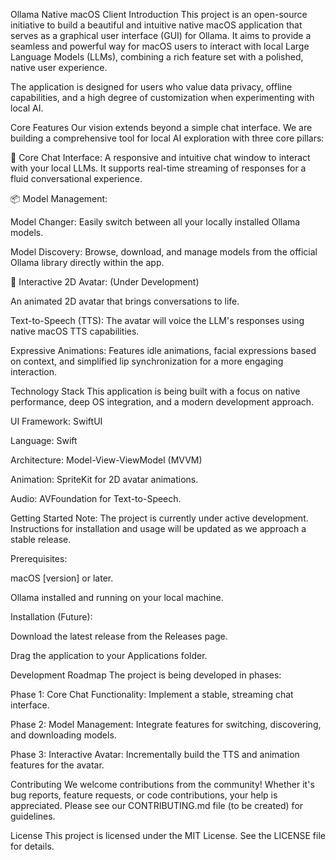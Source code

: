 Ollama Native macOS Client
Introduction
This project is an open-source initiative to build a beautiful and intuitive native macOS application that serves as a graphical user interface (GUI) for Ollama. It aims to provide a seamless and powerful way for macOS users to interact with local Large Language Models (LLMs), combining a rich feature set with a polished, native user experience.

The application is designed for users who value data privacy, offline capabilities, and a high degree of customization when experimenting with local AI.

Core Features
Our vision extends beyond a simple chat interface. We are building a comprehensive tool for local AI exploration with three core pillars:

🚀 Core Chat Interface: A responsive and intuitive chat window to interact with your local LLMs. It supports real-time streaming of responses for a fluid conversational experience.

📦 Model Management:

Model Changer: Easily switch between all your locally installed Ollama models.

Model Discovery: Browse, download, and manage models from the official Ollama library directly within the app.

🤖 Interactive 2D Avatar: (Under Development)

An animated 2D avatar that brings conversations to life.

Text-to-Speech (TTS): The avatar will voice the LLM's responses using native macOS TTS capabilities.

Expressive Animations: Features idle animations, facial expressions based on context, and simplified lip synchronization for a more engaging interaction.

Technology Stack
This application is being built with a focus on native performance, deep OS integration, and a modern development approach.

UI Framework: SwiftUI

Language: Swift

Architecture: Model-View-ViewModel (MVVM)

Animation: SpriteKit for 2D avatar animations.

Audio: AVFoundation for Text-to-Speech.

Getting Started
Note: The project is currently under active development. Instructions for installation and usage will be updated as we approach a stable release.

Prerequisites:

macOS [version] or later.

Ollama installed and running on your local machine.

Installation (Future):

Download the latest release from the Releases page.

Drag the application to your Applications folder.

Development Roadmap
The project is being developed in phases:

Phase 1: Core Chat Functionality: Implement a stable, streaming chat interface.

Phase 2: Model Management: Integrate features for switching, discovering, and downloading models.

Phase 3: Interactive Avatar: Incrementally build the TTS and animation features for the avatar.

Contributing
We welcome contributions from the community! Whether it's bug reports, feature requests, or code contributions, your help is appreciated. Please see our CONTRIBUTING.md file (to be created) for guidelines.

License
This project is licensed under the MIT License. See the LICENSE file for details.